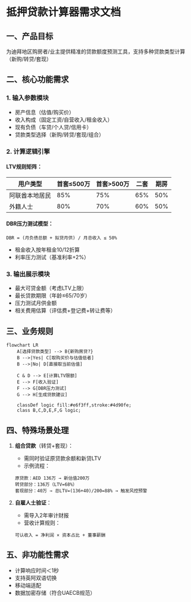 
# 抵押贷款计算器需求文档

## 一、产品目标
为迪拜地区购房者/业主提供精准的贷款额度预测工具，支持多种贷款类型计算（新购/转贷/套现）

## 二、核心功能需求

### 1. 输入参数模块
- 房产信息（估值/购买价）
- 收入构成（固定工资/自营收入/租金收入）
- 现有负债（车贷/个人贷/信用卡）
- 贷款类型选择（新购/转贷/套现/组合）

### 2. 计算逻辑引擎
#### LTV规则矩阵：
| 用户类型       | 首套≤500万 | 首套>500万 | 二套 | 期房 |
|----------------|------------|------------|------|------|
| 阿联酋本地居民 | 85%        | 75%        | 65%  | 50%  |
| 外籍人士       | 80%        | 70%        | 60%  | 50%  |

#### DBR压力测试模型：
`DBR = (月负债总额 + 拟贷月供) / 月总收入 ≤ 50%`
- 租金收入按年租金10/12折算
- 利率压力测试（基准利率+2%）

### 3. 输出展示模块
- 最大可贷金额（考虑LTV上限）
- 最长贷款期限（年龄≤65/70岁）
- 压力测试月供金额
- 相关费用估算（评估费+登记费+转让费等）

## 三、业务规则
```mermaid
flowchart LR
    A[选择贷款类型] --> B{新购房贷?}
    B -->|Yes| C[取购买价与估值低者]
    B -->|No| D[直接取当前估值]
    
    C & D --> E[计算LTV限额]
    E --> F[收入验证]
    F --> G[DBR压力测试]
    G --> H[生成贷款建议]
    
    classDef logic fill:#e6f3ff,stroke:#4d90fe;
    class B,C,D,E,F,G logic;
```

## 四、特殊场景处理
1. **组合贷款**（转贷+套现）：
   - 需同时验证原贷款余额和新贷LTV
   - 示例流程：
   ```
   原贷款：AED 136万 → 新估值200万
   转贷部分：136万（LTV=68%）
   套现部分：40万 → 总LTV=(136+40)/200=88% → 触发风控预警
   ```

2. **自雇人士验证**：
   - 需导入2年审计财报
   - 营收计算规则：
   ```
   可认收入 = 净利润 × 资本占比 + 董事薪酬
   ```

## 五、非功能性需求
- 计算响应时间＜1秒
- 支持英阿双语切换
- 移动端适配
- 数据加密存储（符合UAECB规范）
